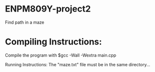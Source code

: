# ENPM809Y-project2
Find path in a maze

# Compiling Instructions:
Compile the program with
$gcc -Wall -Wextra main.cpp


Running Instructions:
The "maze.txt" file must be in the same directory...
